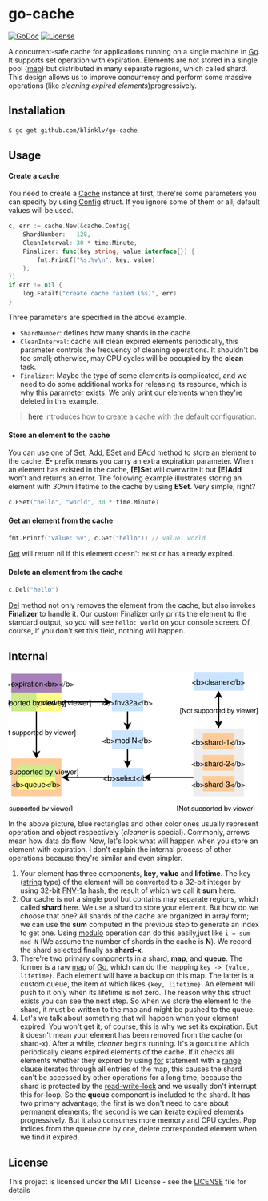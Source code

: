 # go-cache

[![GoDoc](https://godoc.org/github.com/blinklv/go-cache?status.svg)](https://godoc.org/github.com/blinklv/go-cache)
[![License](https://img.shields.io/badge/license-MIT-blue.svg)](LICENSE)

A concurrent-safe cache for applications running on a single machine in [Go][]. It supports set operation with expiration. Elements are not stored in a single pool ([map][]) but distributed in many separate regions, which called shard. This design allows us to improve concurrency and perform some massive operations (like *cleaning expired elements*)progressively.

## Installation

```bash
$ go get github.com/blinklv/go-cache
```

## Usage

#### Create a cache

You need to create a [Cache][] instance at first, there're some parameters you can specify by using [Config][] struct. If you ignore some of them or all, default values will be used.

```go
c, err := cache.New(&cache.Config{
    ShardNumber:   128,
    CleanInterval: 30 * time.Minute,
    Finalizer: func(key string, value interface{}) {
        fmt.Printf("%s:%v\n", key, value)
    },
})
if err != nil {
    log.Fatalf("create cache failed (%s)", err)
}
```

Three parameters are specified in the above example.

- `ShardNumber`: defines how many shards in the cache.
- `CleanInterval`: cache will clean expired elements periodically, this parameter controls the frequency of cleaning operations. It shouldn't be too small; otherwise, may CPU cycles will be occupied by the **clean** task.
- `Finalizer`: Maybe the type of some elements is complicated, and we need to do some additional works for releasing its resource, which is why this parameter exists. We only print our elements when they're deleted in this example.

> [here](https://godoc.org/github.com/blinklv/go-cache#example-New--Default) introduces how to create a cache with the default configuration.

#### Store an element to the cache

You can use one of [Set][], [Add][], [ESet][] and [EAdd][] method to store an element to the cache. **E-** prefix means you carry an extra expiration parameter. When an element has existed in the cache, **[E]Set** will overwrite it but **[E]Add** won't and returns an error. The following example illustrates storing an element with *30min* lifetime to the cache by using **ESet**. Very simple, right?

```go
c.ESet("hello", "world", 30 * time.Minute)
```

#### Get an element from the cache

```go
fmt.Printf("value: %v", c.Get("hello")) // value: world
```

[Get][] will return nil if this element doesn't exist or has already expired.

#### Delete an element from the cache

```go
c.Del("hello")
```

[Del][] method not only removes the element from the cache, but also invokes **Finalizer** to handle it. Our custom Finalizer only prints the element to the standard output, so you will see `hello: world` on your console screen. Of course, if you don't set this field, nothing will happen.


## Internal

![design](design.svg)

In the above picture, blue rectangles and other color ones usually represent operation and object respectively (*cleaner* is special). Commonly, arrows mean how data do flow. Now, let's look what will happen when you store an element with expiration. I don't explain the internal process of other operations because they're similar and even simpler.

1. Your element has three components, **key**, **value** and **lifetime**. The key ([string][] type) of the element will be converted to a 32-bit integer by using 32-bit [FNV-1a][] hash, the result of which we call it **sum** here.
2. Our cache is not a single pool but contains may separate regions, which called **shard** here. We use a shard to store your element. But how do we choose that one? All shards of the cache are organized in array form; we can use the **sum** computed in the previous step to generate an index to get one. Using [modulo][] operation can do this easily,just like `i = sum mod N` (We assume the number of shards in the cache is **N**). We record the shard selected finally as **shard-x**. 
3. There're two primary components in a shard, **map**, and **queue**. The former is a raw [map][] of [Go][], which can do the mapping `key -> {value, lifetime}`. Each element will have a backup on this map. The latter is a custom queue, the item of which likes `{key, lifetime}`. An element will push to it only when its lifetime is not zero. The reason why this struct exists you can see the next step. So when we store the element to the shard, it must be written to the map and might be pushed to the queue.
4. Let's we talk about something that will happen when your element expired. You won't get it, of course, this is why we set its expiration. But it doesn't mean your element has been removed from the cache (or shard-x). After a while, *cleaner* begins running. It's a goroutine which periodically cleans expired elements of the cache. If it checks all elements whether they expired by using [for][] statement with a [range][] clause iterates through all entries of the map, this causes the shard can't be accessed by other operations for a long time, because the shard is protected by the [read-write-lock][] and we usually don't interrupt this for-loop. So the **queue** component is included to the shard. It has two primary advantage; the first is we don't need to care about permanent elements; the second is we can iterate expired elements progressively. But it also consumes more memory and CPU cycles. Pop indices from the queue one by one, delete corresponded element when we find it expired. 

## License 

This project is licensed under the MIT License - see the [LICENSE](LICENSE) file for details

[Go]: https://golang.org/
[map]: https://golang.org/ref/spec#Map_types
[string]: https://golang.org/ref/spec#String_types
[FNV-1a]: https://en.wikipedia.org/wiki/Fowler%E2%80%93Noll%E2%80%93Vo_hash_function#FNV-1a_hash
[modulo]: https://en.wikipedia.org/wiki/Modulo_operation
[for]: https://golang.org/ref/spec#For_statements
[range]: https://golang.org/ref/spec#RangeClause
[read-write-lock]: https://en.wikipedia.org/wiki/Readers%E2%80%93writer_lock
[Cache]: https://godoc.org/github.com/blinklv/go-cache#Cache
[Config]: https://godoc.org/github.com/blinklv/go-cache#Config
[Set]: https://godoc.org/github.com/blinklv/go-cache#Cache.Set
[Add]: https://godoc.org/github.com/blinklv/go-cache#Cache.Add
[ESet]: https://godoc.org/github.com/blinklv/go-cache#Cache.ESet
[EAdd]: https://godoc.org/github.com/blinklv/go-cache#Cache.EAdd
[Get]: https://godoc.org/github.com/blinklv/go-cache#Cache.Get
[Del]: https://godoc.org/github.com/blinklv/go-cache#Cache.Del
